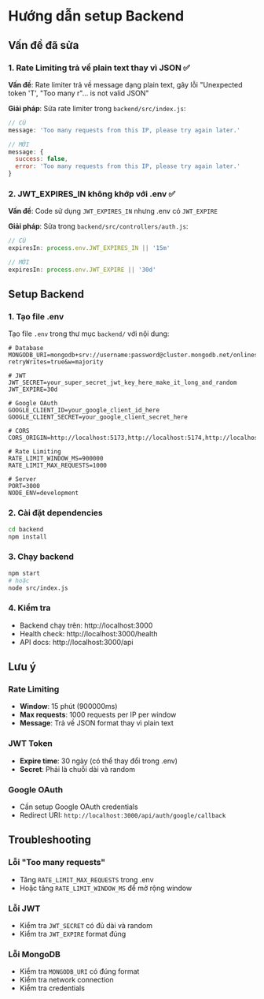 # Hướng dẫn setup Backend

## Vấn đề đã sửa

### 1. Rate Limiting trả về plain text thay vì JSON ✅
**Vấn đề**: Rate limiter trả về message dạng plain text, gây lỗi "Unexpected token 'T', "Too many r"... is not valid JSON"

**Giải pháp**: Sửa rate limiter trong `backend/src/index.js`:
```javascript
// CŨ
message: 'Too many requests from this IP, please try again later.'

// MỚI  
message: {
  success: false,
  error: 'Too many requests from this IP, please try again later.'
}
```

### 2. JWT_EXPIRES_IN không khớp với .env ✅
**Vấn đề**: Code sử dụng `JWT_EXPIRES_IN` nhưng .env có `JWT_EXPIRE`

**Giải pháp**: Sửa trong `backend/src/controllers/auth.js`:
```javascript
// CŨ
expiresIn: process.env.JWT_EXPIRES_IN || '15m'

// MỚI
expiresIn: process.env.JWT_EXPIRE || '30d'
```

## Setup Backend

### 1. Tạo file .env
Tạo file `.env` trong thư mục `backend/` với nội dung:

```env
# Database
MONGODB_URI=mongodb+srv://username:password@cluster.mongodb.net/onlineshop?retryWrites=true&w=majority

# JWT
JWT_SECRET=your_super_secret_jwt_key_here_make_it_long_and_random
JWT_EXPIRE=30d

# Google OAuth
GOOGLE_CLIENT_ID=your_google_client_id_here
GOOGLE_CLIENT_SECRET=your_google_client_secret_here

# CORS
CORS_ORIGIN=http://localhost:5173,http://localhost:5174,http://localhost:5175

# Rate Limiting
RATE_LIMIT_WINDOW_MS=900000
RATE_LIMIT_MAX_REQUESTS=1000

# Server
PORT=3000
NODE_ENV=development
```

### 2. Cài đặt dependencies
```bash
cd backend
npm install
```

### 3. Chạy backend
```bash
npm start
# hoặc
node src/index.js
```

### 4. Kiểm tra
- Backend chạy trên: http://localhost:3000
- Health check: http://localhost:3000/health
- API docs: http://localhost:3000/api

## Lưu ý

### Rate Limiting
- **Window**: 15 phút (900000ms)
- **Max requests**: 1000 requests per IP per window
- **Message**: Trả về JSON format thay vì plain text

### JWT Token
- **Expire time**: 30 ngày (có thể thay đổi trong .env)
- **Secret**: Phải là chuỗi dài và random

### Google OAuth
- Cần setup Google OAuth credentials
- Redirect URI: `http://localhost:3000/api/auth/google/callback`

## Troubleshooting

### Lỗi "Too many requests"
- Tăng `RATE_LIMIT_MAX_REQUESTS` trong .env
- Hoặc tăng `RATE_LIMIT_WINDOW_MS` để mở rộng window

### Lỗi JWT
- Kiểm tra `JWT_SECRET` có đủ dài và random
- Kiểm tra `JWT_EXPIRE` format đúng

### Lỗi MongoDB
- Kiểm tra `MONGODB_URI` có đúng format
- Kiểm tra network connection
- Kiểm tra credentials
